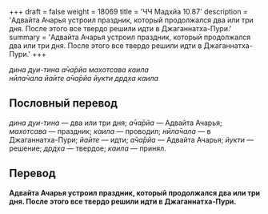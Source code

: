 +++
draft = false
weight = 18069
title = 'ЧЧ Мадхйа 10.87'
description = 'Адвайта Ачарья устроил праздник, который продолжался два или три дня. После этого все твердо решили идти в Джаганнатха-Пури.'
summary = 'Адвайта Ачарья устроил праздник, который продолжался два или три дня. После этого все твердо решили идти в Джаганнатха-Пури.'
+++

_дина дуи-тина а̄ча̄рйа махотсава каила  
нӣла̄чала йа̄ите а̄ча̄рйа йукти др̣д̣ха каила_

## Пословный перевод

_дина_ _дуи_\-_тина_ — два или три дня; _а̄ча̄рйа_ — Адвайта Ачарья; _махотсава_ — праздник; _каила_ — проводил; _нӣла̄чала_ — в Джаганнатха-Пури; _йа̄ите_ — идти; _а̄ча̄рйа_ — Адвайта Ачарья; _йукти_ — решение; _др̣д̣ха_ — твердое; _каила_ — принял.

## Перевод

**Адвайта Ачарья устроил праздник, который продолжался два или три дня. После этого все твердо решили идти в Джаганнатха-Пури.**
